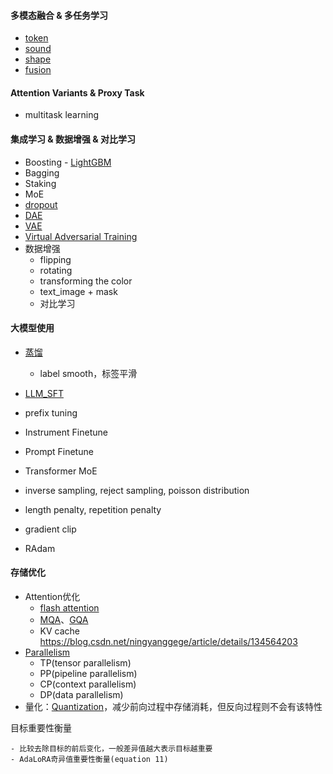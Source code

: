 #### 多模态融合 & 多任务学习
- [token](Multimodality_Fusion/token_modality.md)
- [sound](Multimodality_Fusion/sound_modality.md)
- [shape](Multimodality_Fusion/shape_modality.md)
- [fusion](Multimodality_Fusion/modality_fusion.md)

####  Attention Variants & Proxy Task
- multitask learning

#### 集成学习 & 数据增强 & 对比学习
- Boosting
      - [LightGBM](Ensemble/Ensemble/Boosting/lightgbm.md)
- Bagging
- Staking
- MoE
- [dropout](Denoising/Dropout/dropout.md)
- [DAE](Denoising/DAE/dae.md)
- [VAE](Denoising/VAE/vae.md)
- [Virtual Adversarial Training](Denoising/VirtualAdversarialTraining/vat.md)
- 数据增强  
    - flipping  
    - rotating  
    - transforming the color  
    - text_image + mask
  - 对比学习

#### 大模型使用
- [蒸馏](LLM_Extend/distillation/distillation.md)
  - label smooth，标签平滑

- [LLM_SFT](LLM_Extend/LLM_SFT/LLM_SFT.md)
- prefix tuning
- Instrument Finetune
- Prompt Finetune
- Transformer MoE
- inverse sampling, reject sampling, poisson distribution
- length penalty, repetition penalty
- gradient clip
- RAdam

#### 存储优化
- Attention优化
    - [flash attention](Memory_Saving/Flash_Attention/FlashAttention.md)
    - [MQA](Memory_Saving/Attention_Variants/mqa/#mqa)、[GQA](Memory_Saving/Attention_Variants/mga/#gqa)
    - KV cache https://blog.csdn.net/ningyanggege/article/details/134564203
- [Parallelism](Memory_Saving/Parallelism/parallelism.md)
    - TP(tensor parallelism)
    - PP(pipeline parallelism)
    - CP(context parallelism)
    - DP(data parallelism)
- 量化：[Quantization](Memory_Saving/Quantization/quantization.md)，减少前向过程中存储消耗，但反向过程则不会有该特性


目标重要性衡量  

    - 比较去除目标的前后变化，一般差异值越大表示目标越重要  
    - AdaLoRA奇异值重要性衡量(equation 11)
